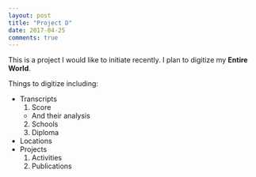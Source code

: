 ```yaml
---
layout: post
title: "Project D"
date: 2017-04-25
comments: true
---
```


This is a project I would like to initiate recently. I plan to digitize my __Entire World__.

Things to digitize including:

* Transcripts
  1. Score
    * And their analysis
  2. Schools
  3. Diploma
* Locations
* Projects
  1. Activities
  2. Publications
